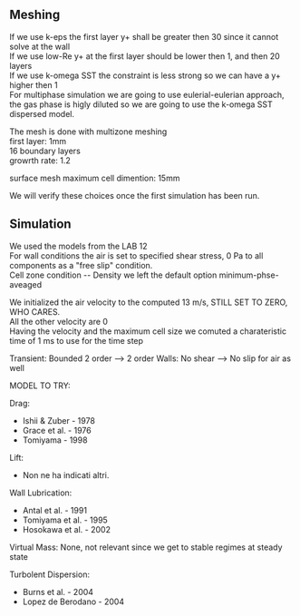 ## Meshing
If we use k-eps the first layer y+ shall be greater then 30 since it cannot solve at the wall  
If we use low-Re y+ at the first layer should be lower then 1, and then 20 layers    
If we use k-omega SST the constraint is less strong so we can have a y+ higher then 1  
For multiphase simulation we are going to use eulerial-eulerian approach, the gas phase is higly diluted so we are going to use the k-omega SST dispersed model.

The mesh is done with multizone meshing  
first layer: 1mm  
16 boundary layers  
growrth rate: 1.2  

surface mesh maximum cell dimention: 15mm

We will verify these choices once the first simulation has been run.


## Simulation
We used the models from the LAB 12  
For wall conditions the air is set to specified shear stress, 0 Pa to all components as a "free slip" condition.  
Cell zone condition -- Density we left the default option minimum-phse-aveaged  

We initialized the air velocity to the computed 13 m/s, STILL SET TO ZERO, WHO CARES.  
All the other velocity are 0  
Having the velocity and the maximum cell size we comuted a charateristic time of 1 ms to use for the time step

Transient: Bounded 2 order --> 2 order
Walls: No shear --> No slip for air as well


MODEL TO TRY:

Drag:
- Ishii & Zuber - 1978
- Grace et al. - 1976
- Tomiyama - 1998

Lift:
- Non ne ha indicati altri.

Wall Lubrication:
- Antal et al. - 1991
- Tomiyama et al. - 1995
- Hosokawa et al. - 2002

Virtual Mass: None, not relevant since we get to stable regimes at steady state

Turbolent Dispersion:
- Burns et al. - 2004
- Lopez de Berodano - 2004

